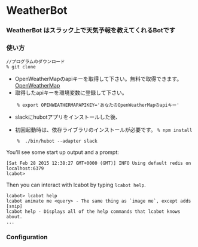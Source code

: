 # WeatherBot

### WeatherBot はスラック上で天気予報を教えてくれるBotです
### 使い方

    //プログラムのダウンロード
    % git clone
    
- OpenWeatherMapのapiキーを取得して下さい。無料で取得できます。
[OpenWeatherMap](https://openweathermap.org/)
- 取得したapiキーを環境変数に登録して下さい。
```
    % export OPENWEATHERMAPAPIKEY='あなたのOpenWeatherMapのapiキー'
```
- slackにhubotアプリをインストールした後、

- 初回起動時は、依存ライブラリのインストールが必要です。
`% npm install`


```
    %  ./bin/hubot --adapter slack
```

You'll see some start up output and a prompt:

    [Sat Feb 28 2015 12:38:27 GMT+0000 (GMT)] INFO Using default redis on localhost:6379
    lcabot>

Then you can interact with lcabot by typing `lcabot help`.

    lcabot> lcabot help
    lcabot animate me <query> - The same thing as `image me`, except adds [snip]
    lcabot help - Displays all of the help commands that lcabot knows about.
    ...

### Configuration
